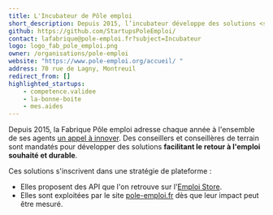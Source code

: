 ```yaml
---
title: L'Incubateur de Pôle emploi
short_description: Depuis 2015, l’incubateur développe des solutions <span class="fr-text--bold">facilitant le retour à l’emploi souhaité et durable</span>.
github: https://github.com/StartupsPoleEmploi/
contact: lafabrique@pole-emploi.fr?subject=Incubateur
logo: logo_fab_pole_emploi.png
owner: /organisations/pole-emploi
website: "https://www.pole-emploi.org/accueil/ "
address: 70 rue de Lagny, Montreuil
redirect_from: []
highlighted_startups:
    - competence.validee
    - la-bonne-boite
    - mes.aides
---
```


Depuis 2015, la Fabrique Pôle emploi adresse chaque année à l'ensemble de ses agents [un appel à innover](https://blog.beta.gouv.fr/general/2017/03/22/intrapreneurs-comment-les-trouver/). Des conseillers et conseillères de terrain sont mandatés pour développer des solutions **facilitant le retour à l'emploi souhaité et durable**.

Ces solutions s'inscrivent dans une stratégie de plateforme :
- Elles proposent des API que l'on retrouve sur l'[Emploi Store](https://www.emploi-store-dev.fr/).
- Elles sont exploitées par le site [pole-emploi.fr](http://pole-emploi.fr) dès que leur impact peut être mesuré.
